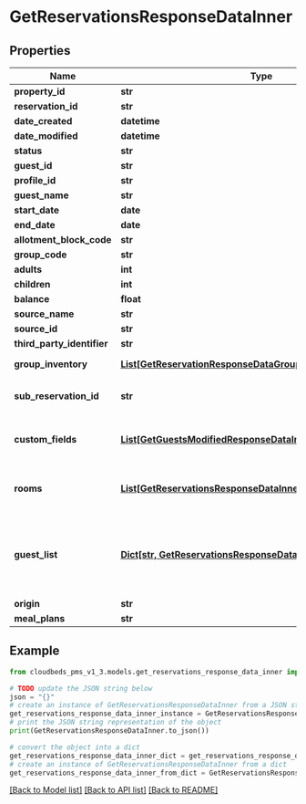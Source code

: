 # GetReservationsResponseDataInner


## Properties

Name | Type | Description | Notes
------------ | ------------- | ------------- | -------------
**property_id** | **str** | Properties identifier | [optional] 
**reservation_id** | **str** | Reservation&#39;s unique identifier | [optional] 
**date_created** | **datetime** |  | [optional] 
**date_modified** | **datetime** |  | [optional] 
**status** | **str** |  | [optional] 
**guest_id** | **str** |  | [optional] 
**profile_id** | **str** |  | [optional] 
**guest_name** | **str** |  | [optional] 
**start_date** | **date** |  | [optional] 
**end_date** | **date** |  | [optional] 
**allotment_block_code** | **str** | Allotment block code | [optional] 
**group_code** | **str** | Group profile code | [optional] 
**adults** | **int** |  | [optional] 
**children** | **int** |  | [optional] 
**balance** | **float** |  | [optional] 
**source_name** | **str** | Source of reservation | [optional] 
**source_id** | **str** | Booking source unique id | [optional] 
**third_party_identifier** | **str** |  | [optional] 
**group_inventory** | [**List[GetReservationResponseDataGroupInventoryInner]**](GetReservationResponseDataGroupInventoryInner.md) | Aggregate allotment block information | [optional] 
**sub_reservation_id** | **str** | If roomID or roomName are given, the respective subReservationID (to that room) is informed. | [optional] 
**custom_fields** | [**List[GetGuestsModifiedResponseDataInnerCustomFieldsInner]**](GetGuestsModifiedResponseDataInnerCustomFieldsInner.md) | List of reservation custom fields. Only returned if \&quot;includeCustomFields\&quot; is true | [optional] 
**rooms** | [**List[GetReservationsResponseDataInnerRoomsInner]**](GetReservationsResponseDataInnerRoomsInner.md) | Array with rooms information. Only returned if \&quot;includeAllRooms\&quot; is true | [optional] 
**guest_list** | [**Dict[str, GetReservationsResponseDataInnerGuestListValue]**](GetReservationsResponseDataInnerGuestListValue.md) | A map of guest IDs to guest objects (key is the Guest ID). It contains an entry for each guest included on the reservation. Only returned if \&quot;includeGuestsDetails\&quot; is true | [optional] 
**origin** | **str** | Reservation origin | [optional] 
**meal_plans** | **str** | Reservation meal plans | [optional] 

## Example

```python
from cloudbeds_pms_v1_3.models.get_reservations_response_data_inner import GetReservationsResponseDataInner

# TODO update the JSON string below
json = "{}"
# create an instance of GetReservationsResponseDataInner from a JSON string
get_reservations_response_data_inner_instance = GetReservationsResponseDataInner.from_json(json)
# print the JSON string representation of the object
print(GetReservationsResponseDataInner.to_json())

# convert the object into a dict
get_reservations_response_data_inner_dict = get_reservations_response_data_inner_instance.to_dict()
# create an instance of GetReservationsResponseDataInner from a dict
get_reservations_response_data_inner_from_dict = GetReservationsResponseDataInner.from_dict(get_reservations_response_data_inner_dict)
```
[[Back to Model list]](../README.md#documentation-for-models) [[Back to API list]](../README.md#documentation-for-api-endpoints) [[Back to README]](../README.md)


